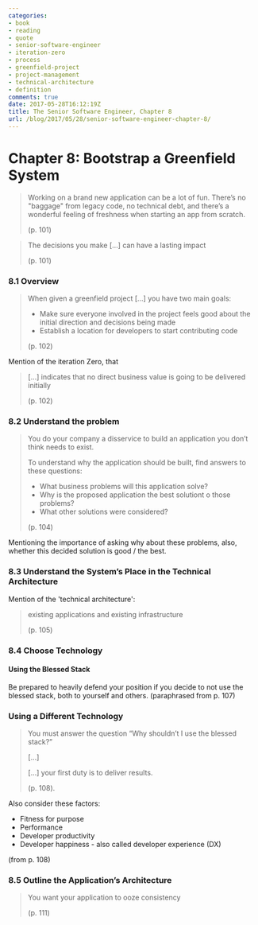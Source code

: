 ```yaml
---
categories:
- book
- reading
- quote
- senior-software-engineer
- iteration-zero
- process
- greenfield-project
- project-management
- technical-architecture
- definition
comments: true
date: 2017-05-28T16:12:19Z
title: The Senior Software Engineer, Chapter 8
url: /blog/2017/05/28/senior-software-engineer-chapter-8/
---
```


# Chapter 8: Bootstrap a Greenfield System

> Working on a brand new application can be a lot of fun. 
> There’s no "baggage" from legacy code, no technical debt,
> and there’s a wonderful feeling of freshness when starting
> an app from scratch.
>
> (p. 101)

> The decisions you make [...] can have a lasting impact
>
> (p. 101)

### 8.1 Overview

>When given a greenfield project [...] you have two main goals:
>   
>  * Make sure everyone involved in the project feels good about the initial direction and decisions being made
>  * Establish a location for developers to start contributing code
>
> (p. 102) 

Mention of the iteration Zero, that 

> [...] indicates that no direct business value is going 
> to be delivered initially
>
> (p. 102)

### 8.2 Understand the problem

> You do your company a disservice to build an application you don’t think needs to exist.
>
> To understand why the application should be built, find answers to these questions:
>
>   *  What business problems will this application solve?
>   *  Why is the proposed application the best solutiont o those problems?
>   *  What other solutions were considered?
>
> (p. 104)

Mentioning the importance of asking why about these problems, also, whether this decided solution is good / the best. 

### 8.3 Understand the System’s Place in the Technical Architecture

Mention of the 'technical architecture':

>  existing applications and existing infrastructure
>
> (p. 105)

### 8.4 Choose Technology

#### Using the Blessed Stack

Be prepared to heavily defend your position if you decide to not use
the blessed stack, both to yourself and others. (paraphrased from p. 107)

### Using a Different Technology

> You must answer the question “Why shouldn’t I use the blessed stack?”
>
> [...]
>
> [...] your first duty is to deliver results.
>
> (p. 108).

Also consider these factors:

  * Fitness for purpose
  * Performance
  * Developer productivity
  * Developer happiness - also called developer experience (DX)

(from p. 108)

### 8.5 Outline the Application’s Architecture

> You want your application to ooze consistency
>
> (p. 111)

